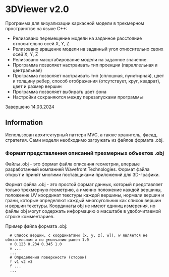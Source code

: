 # 3DViewer v2.0

Программа для визуализации каркасной модели в трехмерном пространстве на языке С++:

 - Релизовано перемещение модели на заданное расстояние относительно осей X, Y, Z.
 - Релизовано вращение модели на заданный угол относительно своих осей X, Y, Z
 - Релизовано масштабирование модели на заданное значение.
 - Программа позволяет настраивать тип проекции (параллельная и центральная)
 - Программа позволяет настраивать тип (сплошная, пунктирная), цвет и толщину ребер, способ отображения (отсутствует, круг, квадрат), цвет и размер вершин
 - Программа позволяет выбирать цвет фона
 - Настройки сохраняются между перезапусками программы

Завершено 14.03.2024

## Information

Использован архитектурный паттерн MVC, а также хранитель, фасад, стратегия. Сами модели необходимо загружать из файлов формата .obj. 

### Формат представления описаний трехмерных объектов .obj

Файлы .obj - это формат файла описания геометрии, впервые разработанный компанией Wavefront Technologies. Формат файла открыт и принят многими поставщиками приложений для 3D-графики.

Формат файла .obj - это простой формат данных, который представляет только трехмерную геометрию, а именно положение каждой вершины, положение UV координат текстуры каждой вершины, нормали вершин и грани, которые определяют каждый многоугольник как список вершин и вершин текстуры. Координаты obj не имеют единиц измерения, но файлы obj могут содержать информацию о масштабе в удобочитаемой строке комментариев.

Пример файла формата .obj:
```
  # Список вершин, с координатами (x, y, z[, w]), w является не обязательным и по умолчанию равен 1.0
  v 0.123 0.234 0.345 1.0
  v ...
  ...
  # Определения поверхности (сторон)
  f v1 v2 v3
  f ...
  ...
```
